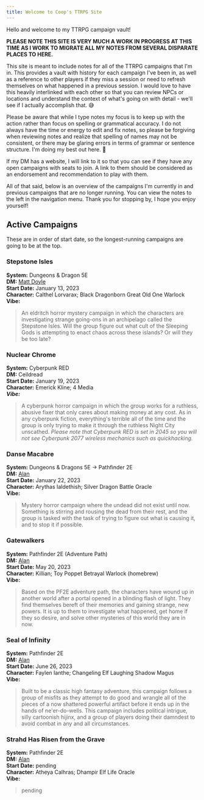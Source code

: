 ```yaml
---
title: Welcome to Coop's TTRPG Site
---
```

Hello and welcome to my TTRPG campaign vault!

**PLEASE NOTE THIS SITE IS VERY MUCH A WORK IN PROGRESS AT THIS TIME AS I WORK TO MIGRATE ALL MY NOTES FROM SEVERAL DISPARATE PLACES TO HERE.**

This site is meant to include notes for all of the TTRPG campaigns that I'm in. This provides a vault with history for each campaign I've been in, as well as a reference to other players if they miss a session or need to refresh themselves on what happened in a previous session. I would love to have this heavily interlinked with each other so that you can review NPCs or locations and understand the context of what's going on with detail - we'll see if I actually accomplish that. 😅

Please be aware that while I type notes my focus is to keep up with the action rather than focus on spelling or grammatical accuracy. I do not always have the time or energy to edit and fix notes, so please be forgiving when reviewing notes and realize that spelling of names may not be consistent, or there may be glaring errors in terms of grammar or sentence structure. I'm doing my best out here. 💜

If my DM has a website, I will link to it so that you can see if they have any open campaigns with seats to join. A link to them should be considered as an endorsement and recommendation to play with them.

All of that said, below is an overview of the campaigns I'm currently in and previous campaigns that are no longer running. You can view the notes to the left in the navigation menu. Thank you for stopping by, I hope you enjoy yourself!

## Active Campaigns
These are in order of start date, so the longest-running campaigns are going to be at the top.
### Stepstone Isles
**System:** Dungeons & Dragon 5E \
**DM:** <a href="https://twitter.com/MattDoyleSmit" target="_blank">Matt Doyle</a> \
**Start Date:** January 13, 2023 \
**Character:** Calthel Lorvarax; Black Dragonborn Great Old One Warlock \
**Vibe:**
> An eldritch horror mystery campaign in which the characters are investigating strange going-ons in an archipelago called the Stepstone Isles. Will the group figure out what cult of the Sleeping Gods is attempting to enact chaos across these islands? Or will they be too late?

### Nuclear Chrome 
**System:** Cyberpunk RED \
**DM:** Ceildread \
**Start Date:** January 19, 2023 \
**Character:** Emerick Kline; 4 Media \
***Vibe:***
> A cyberpunk horror campaign in which the group works for a ruthless, abusive fixer that only cares about making money at any cost. As in any cyberpunk fiction, everything's terrible all of the time and the group is only trying to make it through the ruthless Night City unscathed. *Please note that Cyberpunk RED is set in 2045 so you will not see Cyberpunk 2077 wireless mechanics such as quickhacking.*

### Danse Macabre
**System:** Dungeons & Dragons 5E -> Pathfinder 2E \
**DM:** <a href="https://startplaying.games/gm/alanofalltrades" target="_blank">Alan</a> \
**Start Date:** January 22, 2023 \
**Character:** Arythas Ialdethish; Silver Dragon Battle Oracle \
**Vibe:**
> Mystery horror campaign where the undead did not exist until now. Something is stirring and rousing the dead from their rest, and the group is tasked with the task of trying to figure out what is causing it, and to stop it if possible.

### Gatewalkers
**System:** Pathfinder 2E (Adventure Path) \
**DM:** <a href="https://startplaying.games/gm/alanofalltrades" target="_blank">Alan</a> \
**Start Date:** May 20, 2023 \
**Character:** Killian; Toy Poppet Betrayal Warlock (homebrew) \
**Vibe:**
> Based on the PF2E adventure path, the characters have wound up in another world after a portal opened in a blinding flash of light. They find themselves bereft of their memories and gaining strange, new powers. It is up to them to investigate what happened, get home if they so desire, and solve other mysteries of this world they are in now.

### Seal of Infinity
**System:** Pathfinder 2E \
**DM:** <a href="https://startplaying.games/gm/alanofalltrades" target="_blank">Alan</a> \
**Start Date:** June 26, 2023 \
**Character:** Faylen Ianthe; Changeling Elf Laughing Shadow Magus \
**Vibe:**
> Built to be a classic high fantasy adventure, this campaign follows a group of misfits as they attempt to do good and wrangle all of the pieces of a now shattered powerful artifact before it ends up in the hands of ne'er-do-wells. This campaign includes political intrigue, silly cartoonish hijinx, and a group of players doing their damndest to avoid combat in any and all circumstances.

### Strahd Has Risen from the Grave
**System:** Pathfinder 2E \
**DM:** <a href="https://startplaying.games/gm/alanofalltrades" target="_blank">Alan</a> \
**Start Date:** pending \
**Character:** Atheya Calhras; Dhampir Elf Life Oracle \
**Vibe:**
> pending